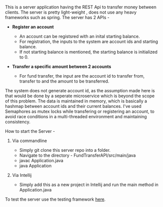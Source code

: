 This is a server application having the REST Api to transfer money between clients.
The server is pretty light-weight , does not use any heavy frameworks such as spring.
The server has 2 APIs - 

* __Register an account__
	* An account can be registsred with an inital starting balance. 
	* For registration, the inputs to the system are account ids and starting balance.
	* If not starting balance is mentioned, the starting balance is initialized to 0.

* __Transfer a specific amount between 2 accounts__
	* For fund transfer, the input are the account id to transfer from, transfer to and the amount to be transferred.

The system does not generate account id, as the assumption made here is that would be done by a seperate 
microservice which is beyond the scope of this problem.
The data is maintained in memory, which is basically a hashmap between account ids and their current 
balances.
I've used Semaphores as mutex locks while transfering or registering an account, to avoid 
race conditions in a multi-threaded environment and maintaining consistency.

How to start the Server - 
1. Via commandline
	* Simply git clone this server repo into a folder.
	* Navigate to the directory - FundTransferAPI/src/main/java
	* javac Application.java
	* java Application

2. Via Intellij
	* Simply add this as a new project in Intellij and run the main method in Application.java

To test the server use the testing framework [here](https://github.com/kvermun/FundTransferAPITests).

   